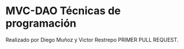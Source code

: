 # MVC-DAO Técnicas de programación 
Realizado por Diego Muñoz y Victor Restrepo
PRIMER PULL REQUEST.
